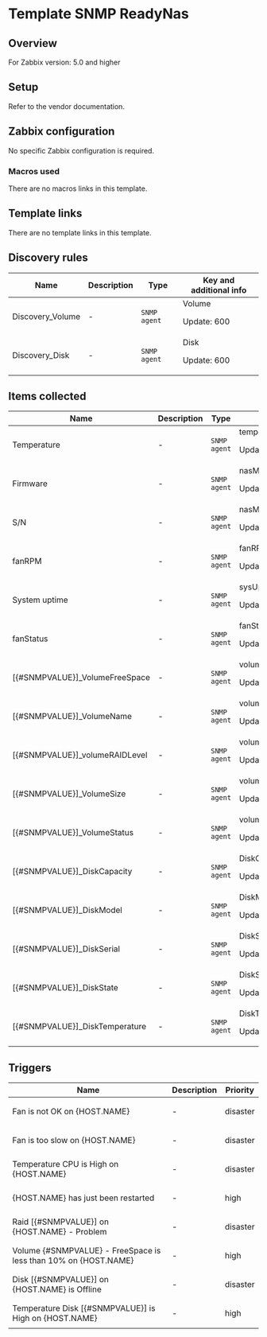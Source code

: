 # Template SNMP ReadyNas

## Overview

For Zabbix version: 5.0 and higher

## Setup

Refer to the vendor documentation.

## Zabbix configuration

No specific Zabbix configuration is required.

### Macros used

There are no macros links in this template.

## Template links

There are no template links in this template.

## Discovery rules

|Name|Description|Type|Key and additional info|
|----|-----------|----|----|
|Discovery_Volume|<p>-</p>|`SNMP agent`|Volume<p>Update: 600</p>|
|Discovery_Disk|<p>-</p>|`SNMP agent`|Disk<p>Update: 600</p>|
## Items collected

|Name|Description|Type|Key and additional info|
|----|-----------|----|----|
|Temperature|<p>-</p>|`SNMP agent`|temperatureValue.1<p>Update: 30</p>|
|Firmware|<p>-</p>|`SNMP agent`|nasMgrSoftwareVersion.0<p>Update: 30</p>|
|S/N|<p>-</p>|`SNMP agent`|nasMgrSerialNUM.0<p>Update: 30</p>|
|fanRPM|<p>-</p>|`SNMP agent`|fanRPM<p>Update: 30</p>|
|System uptime|<p>-</p>|`SNMP agent`|sysUptime<p>Update: 30</p>|
|fanStatus|<p>-</p>|`SNMP agent`|fanStatus<p>Update: 30</p>|
|[{#SNMPVALUE}]_VolumeFreeSpace|<p>-</p>|`SNMP agent`|volumeFreeSpace[{#SNMPVALUE}]<p>Update: 30</p>|
|[{#SNMPVALUE}]_VolumeName|<p>-</p>|`SNMP agent`|volumeName[{#SNMPVALUE}]<p>Update: 30</p>|
|[{#SNMPVALUE}]_volumeRAIDLevel|<p>-</p>|`SNMP agent`|volumeRAIDLevel[{#SNMPVALUE}]<p>Update: 30</p>|
|[{#SNMPVALUE}]_VolumeSize|<p>-</p>|`SNMP agent`|volumeSize[{#SNMPVALUE}]<p>Update: 30</p>|
|[{#SNMPVALUE}]_VolumeStatus|<p>-</p>|`SNMP agent`|volumeStatus[{#SNMPVALUE}]<p>Update: 30</p>|
|[{#SNMPVALUE}]_DiskCapacity|<p>-</p>|`SNMP agent`|DiskCapacity[{#SNMPVALUE}]<p>Update: 30</p>|
|[{#SNMPVALUE}]_DiskModel|<p>-</p>|`SNMP agent`|DiskModel[{#SNMPVALUE}]<p>Update: 30</p>|
|[{#SNMPVALUE}]_DiskSerial|<p>-</p>|`SNMP agent`|DiskSerial[{#SNMPVALUE}]<p>Update: 30</p>|
|[{#SNMPVALUE}]_DiskState|<p>-</p>|`SNMP agent`|DiskState[{#SNMPVALUE}]<p>Update: 30</p>|
|[{#SNMPVALUE}]_DiskTemperature|<p>-</p>|`SNMP agent`|DiskTemperature[{#SNMPVALUE}]<p>Update: 30</p>|
## Triggers

|Name|Description|Priority|
|----|-----------|----|
|Fan is not OK on {HOST.NAME}|<p>-</p>|disaster|
|Fan is too slow on {HOST.NAME}|<p>-</p>|disaster|
|Temperature CPU is High on {HOST.NAME}|<p>-</p>|disaster|
|{HOST.NAME} has just been restarted|<p>-</p>|high|
|Raid [{#SNMPVALUE}] on {HOST.NAME} - Problem|<p>-</p>|disaster|
|Volume {#SNMPVALUE} - FreeSpace is less than 10% on {HOST.NAME}|<p>-</p>|high|
|Disk [{#SNMPVALUE}] on {HOST.NAME} is Offline|<p>-</p>|disaster|
|Temperature Disk [{#SNMPVALUE}] is High on {HOST.NAME}|<p>-</p>|high|
